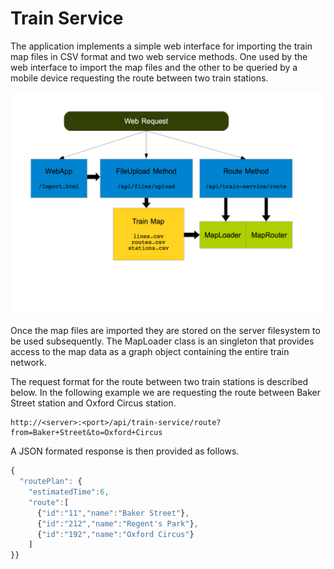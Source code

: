 
Train Service
=============

The application implements a simple web interface for importing the train map files in CSV format and two web service methods. One used by the web interface to import the map files and the other to be queried by a mobile device requesting the route between two train stations.

![alt text](https://github.com/momenso/codechallenge/raw/master/diagram.png "Overview Diagram")

Once the map files are imported they are stored on the server filesystem to be used subsequently. The MapLoader class is an singleton that provides access to the map data as a graph object containing the entire train network.

The request format for the route between two train stations is described below. In the following example we are requesting the route between Baker Street station and Oxford Circus station.

```
http://<server>:<port>/api/train-service/route?from=Baker+Street&to=Oxford+Circus
```

A JSON formated response is then provided as follows.

```javascript
{
  "routePlan": {
    "estimatedTime":6,
    "route":[
      {"id":"11","name":"Baker Street"},
      {"id":"212","name":"Regent's Park"},
      {"id":"192","name":"Oxford Circus"}
    ]
}}
```
